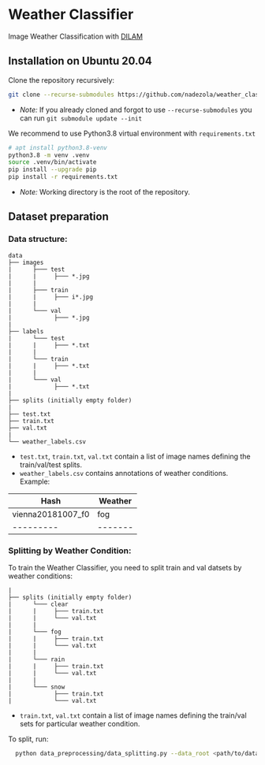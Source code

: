 # Weather Classifier
Image Weather Classification with [DILAM](https://arxiv.org/abs/2305.18953)

## Installation on Ubuntu 20.04
Clone the repository recursively:
```bash
git clone --recurse-submodules https://github.com/nadezola/weather_classifier.git
```
+ _Note:_ If you already cloned and forgot to use `--recurse-submodules` you can run `git submodule update --init`

We recommend to use Python3.8 virtual environment with `requirements.txt`

```bash
# apt install python3.8-venv
python3.8 -m venv .venv
source .venv/bin/activate
pip install --upgrade pip
pip install -r requirements.txt
```
+ _Note:_ Working directory is the root of the repository.

## Dataset preparation
### Data structure:
```
data
├── images
|      ├─── test
|      |     ├─── *.jpg
|      |
|      ├─── train
|      |     ├─── i*.jpg
|      |
|      └─── val
|            ├─── *.jpg
|
├── labels
|      └─── test
|      |     ├─── *.txt
|      |
|      └─── train
|      |     ├─── *.txt
|      |
|      └─── val
|            ├─── *.txt
|
├── splits (initially empty folder)
|
├── test.txt
├── train.txt
├── val.txt
|
└── weather_labels.csv
```
* `test.txt`, `train.txt`, `val.txt` contain a list of image names defining the train/val/test splits.
* `weather_labels.csv` contains annotations of weather conditions. Example:

| Hash              | Weather |
|-------------------|---------|
| vienna20181007_f0 | fog     |
| ---------         | ------- |

### Splitting by Weather Condition:
To train the Weather Classifier, you need to split train and val datsets by weather conditions:
```
|
├── splits (initially empty folder)
|      └─── clear
|      |     ├─── train.txt
|      |     └─── val.txt
|      |
|      └─── fog
|      |     ├─── train.txt
|      |     └─── val.txt
|      |
|      └─── rain
|      |     ├─── train.txt
|      |     └─── val.txt
|      |
|      └─── snow
|            ├─── train.txt
|            └─── val.txt
```
* `train.txt`, `val.txt` contain a list of image names defining the train/val sets for particular weather condition.

To split, run:
```bash
  python data_preprocessing/data_splitting.py --data_root <path/to/data> --weather_lbls <path/to/weather_labels>
```